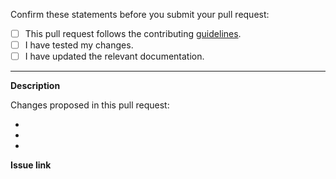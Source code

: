Confirm these statements before you submit your pull request:

- [ ] This pull request follows the contributing [guidelines](https://github.com/magicmatatjahu/milv/blob/master/CONTRIBUTING.md).
- [ ] I have tested my changes.
- [ ] I have updated the relevant documentation.
---

**Description**

Changes proposed in this pull request:

-
-
-

**Issue link**

<!-- If you refer to a particular issue, provide its name. -->
